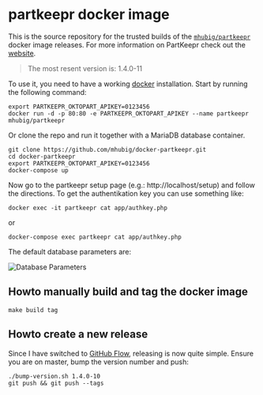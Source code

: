 # partkeepr docker image

This is the source repository for the trusted builds of the [`mhubig/partkeepr`][0] docker image releases. For more information on PartKeepr check out the [website][1].

> The most resent version is: 1.4.0-11

To use it, you need to have a working [docker][2] installation. Start by running
the following command:

```shell
export PARTKEEPR_OKTOPART_APIKEY=0123456
docker run -d -p 80:80 -e PARTKEEPR_OKTOPART_APIKEY --name partkeepr mhubig/partkeepr
```

Or clone the repo and run it together with a MariaDB database container.

```shell
git clone https://github.com/mhubig/docker-partkeepr.git
cd docker-partkeepr
export PARTKEEPR_OKTOPART_APIKEY=0123456
docker-compose up
```

Now go to the partkeepr setup page (e.g.: http://localhost/setup) and follow the directions. To get the authentikation key you can use something like:

```shell
docker exec -it partkeepr cat app/authkey.php
```

or

```shell
docker-compose exec partkeepr cat app/authkey.php
```

The default database parameters are:

![Database Parameters](https://raw.githubusercontent.com/mhubig/docker-partkeepr/master/setupdb.png "Database Parameters")

## Howto manually build and tag the docker image

```shell
make build tag
```

## Howto create a new release

Since I have switched to [GitHub Flow][3], releasing is now quite simple. Ensure you are on master, bump the version number and push:

```shell
./bump-version.sh 1.4.0-10
git push && git push --tags
```

[0]: https://hub.docker.com/r/mhubig/partkeepr/
[1]: http://www.partkeepr.org
[2]: https://www.docker.com
[3]: https://guides.github.com/introduction/flow/
